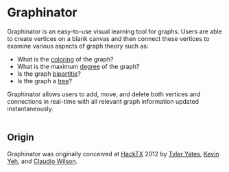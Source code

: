 Graphinator
===========

Graphinator is an easy-to-use visual learning tool for graphs. Users are able to create vertices on a blank canvas and then connect these vertices to examine various aspects of graph theory such as:
 - What is the [coloring](http://en.wikipedia.org/wiki/Graph_coloring) of the graph?
 - What is the maximum [degree](http://en.wikipedia.org/wiki/Degree_(graph_theory)) of the graph?
 - Is the graph [bipartitie](http://en.wikipedia.org/wiki/Bipartite_graph)?
 - Is the graph a [tree](http://en.wikipedia.org/wiki/Tree_(graph_theory))?

Graphinator allows users to add, move, and delete both vertices and connections in real-time with all relevant graph information updated instantaneously.
<br>
<br>
## Origin
Graphinator was originally conceived at [HackTX](http://hacktx.com/) 2012 by [Tyler Yates](https://github.com/Tyler-Yates), [Kevin Yeh](https://github.com/kyeah), and [Claudio Wilson](https://github.com/claudiowilson).
